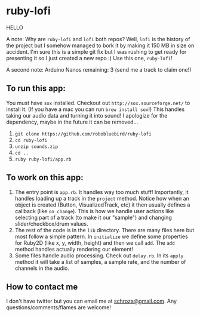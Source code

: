 # ruby-lofi

HELLO

A note: Why are `ruby-lofi` and `lofi` both repos? Well, `lofi` is the history of the project but I somehow managed to bork it by making it 150 MB in size on accident. I'm sure this is a simple git fix but I was rushing to get ready for presenting it so I just created a new repo :) Use this one, `ruby-lofi`!

A second note: Arduino Nanos remaining: 3 (send me a track to claim one!)

## To run this app:

You must have `sox` installed. Checkout out `http://sox.sourceforge.net/` to install it. (If you have a mac you can run `brew install sox`!) This handles taking our audio data and turning it into sound! I apologize for the dependency, maybe in the future it can be removed...

1. `git clone https://github.com/robobluebird/ruby-lofi`
2. `cd ruby-lofi`
3. `unzip sounds.zip`
4. `cd ..`
5. `ruby ruby-lofi/app.rb`

## To work on this app:

1. The entry point is `app.rb`. It handles way too much stuff! Importantly, it handles loading up a track in the `project` method. Notice how when an object is created (Button, VisualizedTrack, etc) it then usually defines a callback (like `on_change`). This is how we handle user actions like selecting part of a track (to make it our "sample") and changing slider/checkbox/drum values.
2. The rest of the code is in the `lib` directory. There are many files here but most follow a simple pattern. In `initialize` we define some properties for Ruby2D (like x, y, width, height) and then we call `add`. The `add` method handles actually rendering our element!
3. Some files handle audio processing. Check out `delay.rb`. In its `apply` method it will take a list of samples, a sample rate, and the number of channels in the audio.

## How to contact me

I don't have twitter but you can email me at schroza@gmail.com. Any questions/comments/flames are welcome!
